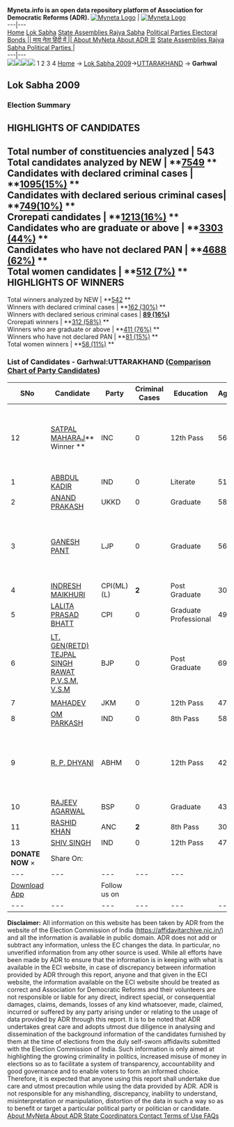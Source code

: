 **Myneta.info is an open data repository platform of Association for Democratic Reforms (ADR).**
[![Myneta Logo](https://www.myneta.info/lib/img/myneta-logo.png)](https://www.myneta.info/) | [![Myneta Logo](https://www.myneta.info/lib/img/adr-logo.png)](https://adrindia.org)  
---|---  
[Home](https://www.myneta.info/) [Lok Sabha](https://www.myneta.info/#ls "Lok Sabha") [ State Assemblies ](https://www.myneta.info/#sa "State Assemblies") [Rajya Sabha](https://www.myneta.info/#rs "Rajya Sabha") [Political Parties ](https://www.myneta.info/party "Political Parties") [ Electoral Bonds ](https://www.myneta.info/electoral_bonds "Electoral Bonds") [ || माय नेता हिंदी में || ](https://translate.google.co.in/translate?prev=hp&hl=en&js=y&u=www.myneta.info&sl=en&tl=hi&history_state0=) [ About MyNeta ](https://adrindia.org/content/about-myneta) [ About ADR ](https://adrindia.org/about-adr/who-we-are) [☰](javascript:void\(0\))
[ State Assemblies ](https://www.myneta.info/#sa "State Assemblies") [ Rajya Sabha ](https://www.myneta.info/#rs "Rajya Sabha") [ Political Parties ](https://www.myneta.info/party "Political Parties")
|   
---|---  
![](https://www.myneta.info/lib/img/banner/banner-1.png)![](https://www.myneta.info/lib/img/banner/banner-2.png)![](https://www.myneta.info/lib/img/banner/banner-3.png)![](https://www.myneta.info/lib/img/banner/banner-4.png)
1  2  3  4 
[Home](https://www.myneta.info/) → [Lok Sabha 2009](https://www.myneta.info/ls2009/)→[UTTARAKHAND](https://www.myneta.info/ls2009/index.php?action=show_constituencies&state_id=28) → **Garhwal**
### 
## Lok Sabha 2009
###  Election Summary 
HIGHLIGHTS OF CANDIDATES  
---  
Total number of constituencies analyzed |  543   
Total candidates analyzed by NEW | **[7549](https://www.myneta.info/ls2009/index.php?action=summary&subAction=candidates_analyzed&sort=candidate#summary) **  
Candidates with declared criminal cases | **[1095(15%)](https://www.myneta.info/ls2009/index.php?action=summary&subAction=crime&sort=candidate#summary) **  
Candidates with declared serious criminal cases| **[749(10%)](https://www.myneta.info/ls2009/index.php?action=summary&subAction=serious_crime&sort=candidate#summary) **  
Crorepati candidates | **[1213(16%)](https://www.myneta.info/ls2009/index.php?action=summary&subAction=crorepati&sort=candidate#summary) **  
Candidates who are graduate or above | **[3303 (44%)](https://www.myneta.info/ls2009/index.php?action=summary&subAction=education&sort=candidate#summary) **  
Candidates who have not declared PAN | **[4688 (62%)](https://www.myneta.info/ls2009/index.php?action=summary&subAction=without_pan&sort=candidate#summary) **  
Total women candidates | **[512 (7%)](https://www.myneta.info/ls2009/index.php?action=summary&subAction=women_candidate&sort=candidate#summary) **  
HIGHLIGHTS OF WINNERS  
---  
Total winners analyzed by NEW | **[542](https://www.myneta.info/ls2009/index.php?action=summary&subAction=winner_analyzed&sort=candidate#summary) **  
Winners with declared criminal cases | **[162 (30%)](https://www.myneta.info/ls2009/index.php?action=summary&subAction=winner_crime&sort=candidate#summary) **  
Winners with declared serious criminal cases | **[89 (16%)](https://www.myneta.info/ls2009/index.php?action=summary&subAction=winner_serious_crime&sort=candidate#summary)**  
Crorepati winners | **[312 (58%)](https://www.myneta.info/ls2009/index.php?action=summary&subAction=winner_crorepati&sort=candidate#summary) **  
Winners who are graduate or above | **[411 (76%)](https://www.myneta.info/ls2009/index.php?action=summary&subAction=winner_education&sort=candidate#summary) **  
Winners who have not declared PAN | **[81 (15%)](https://www.myneta.info/ls2009/index.php?action=summary&subAction=winner_without_pan&sort=candidate#summary) **  
Total women winners | **[58 (11%)](https://www.myneta.info/ls2009/index.php?action=summary&subAction=winner_women&sort=candidate#summary) **  
### List of Candidates - Garhwal:UTTARAKHAND ([Comparison Chart of Party Candidates](https://www.myneta.info/ls2009/comparisonchart.php?constituency_id=538))
SNo | Candidate| Party| Criminal Cases| Education| Age| Total Assets| Liabilities  
---|---|---|---|---|---|---|---  
12  | [SATPAL MAHARAJ](https://www.myneta.info/ls2009/candidate.php?candidate_id=8244)** Winner ** | INC | 0 | 12th Pass| 56 | ![](https://myneta.info/image_v2.php?myneta_folder=ls2009&candidate_id=8244&col=ta) | ![](https://myneta.info/image_v2.php?myneta_folder=ls2009&candidate_id=8244&col=lia)  
1  | [ABBDUL KADIR](https://www.myneta.info/ls2009/candidate.php?candidate_id=8250) | IND | 0 | Literate| 51 | Rs 5,40,593 ~ 5 Lacs+ | Rs 5,000 ~ 5 Thou+  
2  | [ANAND PRAKASH](https://www.myneta.info/ls2009/candidate.php?candidate_id=8240) | UKKD | 0 | Graduate| 58 | Rs 1,01,07,000 ~ 1 Crore+ | Rs 2,50,000 ~ 2 Lacs+  
3  | [GANESH PANT](https://www.myneta.info/ls2009/candidate.php?candidate_id=8246) | LJP | 0 | Graduate| 56 | ![](https://myneta.info/image_v2.php?myneta_folder=ls2009&candidate_id=8246&col=ta) | ![](https://myneta.info/image_v2.php?myneta_folder=ls2009&candidate_id=8246&col=lia)  
4  | [INDRESH MAIKHURI](https://www.myneta.info/ls2009/candidate.php?candidate_id=8245) | CPI(ML)(L) | **2** | Post Graduate| 30 | Rs 2,625 ~ 2 Thou+ | Rs 0 ~   
5  | [LALITA PRASAD BHATT](https://www.myneta.info/ls2009/candidate.php?candidate_id=8243) | CPI | 0 | Graduate Professional| 49 | Rs 19,26,500 ~ 19 Lacs+ | Rs 0 ~   
6  | [LT. GEN(RETD) TEJPAL SINGH RAWAT P.V.S.M, V.S.M](https://www.myneta.info/ls2009/candidate.php?candidate_id=8241) | BJP | 0 | Post Graduate| 69 | ![](https://myneta.info/image_v2.php?myneta_folder=ls2009&candidate_id=8241&col=ta) | ![](https://myneta.info/image_v2.php?myneta_folder=ls2009&candidate_id=8241&col=lia)  
7  | [MAHADEV](https://www.myneta.info/ls2009/candidate.php?candidate_id=8248) | JKM | 0 | 12th Pass| 47 | Rs 27,73,000 ~ 27 Lacs+ | Rs 0 ~   
8  | [OM PARKASH](https://www.myneta.info/ls2009/candidate.php?candidate_id=8251) | IND | 0 | 8th Pass| 58 | Rs 3,56,900 ~ 3 Lacs+ | Rs 0 ~   
9  | [R. P. DHYANI](https://www.myneta.info/ls2009/candidate.php?candidate_id=8247) | ABHM | 0 | 12th Pass| 42 | ![](https://myneta.info/image_v2.php?myneta_folder=ls2009&candidate_id=8247&col=ta) | ![](https://myneta.info/image_v2.php?myneta_folder=ls2009&candidate_id=8247&col=lia)  
10  | [RAJEEV AGARWAL](https://www.myneta.info/ls2009/candidate.php?candidate_id=8242) | BSP | 0 | Graduate| 43 | Rs 4,95,80,924 ~ 4 Crore+ | Rs 38,21,017 ~ 38 Lacs+  
11  | [RASHID KHAN](https://www.myneta.info/ls2009/candidate.php?candidate_id=8249) | ANC | **2** | 8th Pass| 30 | Rs 5,60,500 ~ 5 Lacs+ | Rs 0 ~   
13  | [SHIV SINGH](https://www.myneta.info/ls2009/candidate.php?candidate_id=8252) | IND | 0 | 12th Pass| 47 | Rs 4,18,400 ~ 4 Lacs+ | Rs 0 ~   
|  **DONATE NOW** × |  Share On:  | [](https://api.whatsapp.com/send?text=https%3A%2F%2Fmyneta.info%2Fpunjab2022%2Findex.php%3Faction%3Dshow_constituencies%26state_id%3D19) | [](https://www.facebook.com/sharer/sharer.php?u=https%3A%2F%2Fmyneta.info%2Fpunjab2022%2Findex.php%3Faction%3Dshow_constituencies%26state_id%3D19) | [](https://twitter.com/share?url=https%3A%2F%2Fmyneta.info%2Fpunjab2022%2Findex.php%3Faction%3Dshow_constituencies%26state_id%3D19)  
---|---|---|---|---  
| [ Download App ](https://play.google.com/store/apps/details?id=com.webrosoft.myneta1&pcampaignid=pcampaignidMKT-Other-global-all-co-prtnr-py-PartBadge-Mar2515-1) | [](https://play.google.com/store/apps/details?id=com.webrosoft.myneta1&pcampaignid=pcampaignidMKT-Other-global-all-co-prtnr-py-PartBadge-Mar2515-1) |  Follow us on  | [](https://www.facebook.com/adrindia.org/) | [](https://twitter.com/adrspeaks) | [](https://groups.google.com/g/national-election-watch?hl=en&pli=1) | [](https://www.instagram.com/adrspeaks/) | [](https://www.youtube.com/user/adrspeaks) | [](https://sharechat.com/profile/adrspeaks)  
---|---|---|---|---|---|---|---|---  
**Disclaimer:** All information on this website has been taken by ADR from the website of the Election Commission of India (https://affidavitarchive.nic.in/) and all the information is available in public domain. ADR does not add or subtract any information, unless the EC changes the data. In particular, no unverified information from any other source is used. While all efforts have been made by ADR to ensure that the information is in keeping with what is available in the ECI website, in case of discrepancy between information provided by ADR through this report, anyone and that given in the ECI website, the information available on the ECI website should be treated as correct and Association for Democratic Reforms and their volunteers are not responsible or liable for any direct, indirect special, or consequential damages, claims, demands, losses of any kind whatsoever, made, claimed, incurred or suffered by any party arising under or relating to the usage of data provided by ADR through this report. It is to be noted that ADR undertakes great care and adopts utmost due diligence in analysing and dissemination of the background information of the candidates furnished by them at the time of elections from the duly self-sworn affidavits submitted with the Election Commission of India. Such information is only aimed at highlighting the growing criminality in politics, increased misuse of money in elections so as to facilitate a system of transparency, accountability and good governance and to enable voters to form an informed choice. Therefore, it is expected that anyone using this report shall undertake due care and utmost precaution while using the data provided by ADR. ADR is not responsible for any mishandling, discrepancy, inability to understand, misinterpretation or manipulation, distortion of the data in such a way so as to benefit or target a particular political party or politician or candidate. 
[ About MyNeta ](https://adrindia.org/content/about-myneta) [ About ADR ](https://adrindia.org/about-adr/who-we-are) [ State Coordinators ](https://adrindia.org/about-adr/state-coordinators) [ Contact ](https://adrindia.org/contact-us) [ Terms of Use ](https://adrindia.org/content/adr-terms-use) [ FAQs ](https://adrindia.org/content/faqs)
